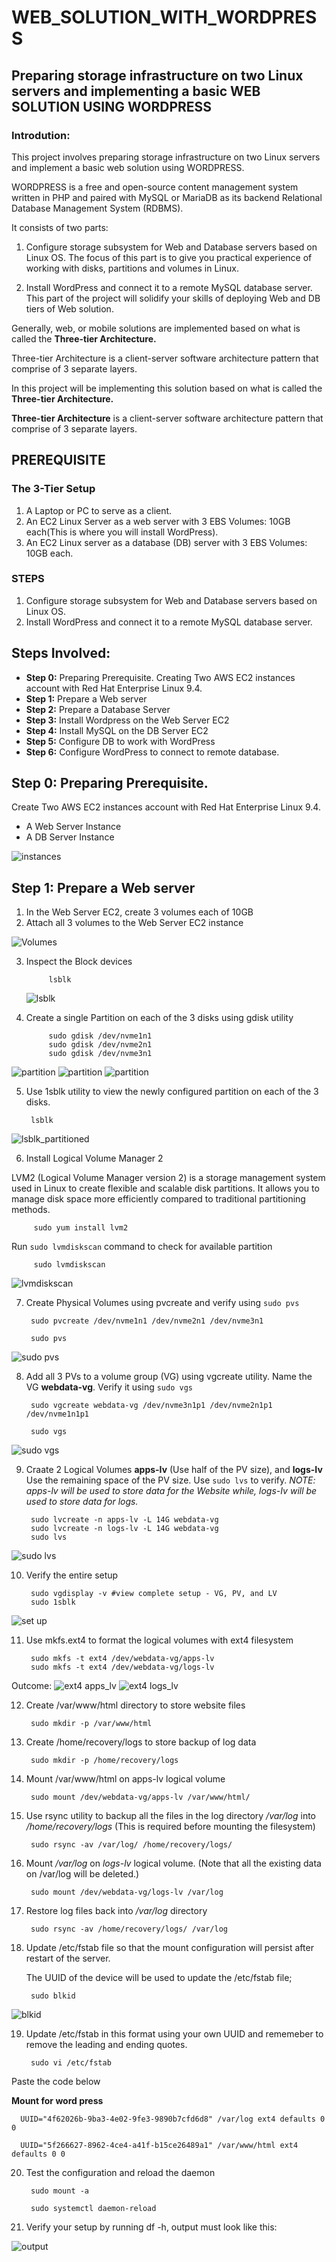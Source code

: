 # WEB_SOLUTION_WITH_WORDPRESS

## Preparing storage infrastructure on two Linux servers and implementing a basic WEB SOLUTION USING WORDPRESS

### Introdution:

This project involves preparing storage infrastructure on two Linux servers and implement a basic web solution using WORDPRESS.

WORDPRESS is a free and open-source content management system written in PHP and paired with MySQL or MariaDB as its backend Relational
Database Management System (RDBMS).

It consists of two parts:

1. Configure storage subsystem for Web and Database servers based on Linux OS. The focus of
   this part is to give you practical experience of working with disks, partitions and volumes in
   Linux.

2. Install WordPress and connect it to a remote MySQL database server. This part of the project
   will solidify your skills of deploying Web and DB tiers of Web solution.

Generally, web, or mobile solutions are implemented based on what is called the **Three-tier Architecture.**

Three-tier Architecture is a client-server software architecture pattern that comprise of 3 separate layers.

In this project will be implementing this solution based on what is called the **Three-tier Architecture.**

**Three-tier Architecture** is a client-server software architecture pattern that comprise of 3 separate layers.

## PREREQUISITE

### The 3-Tier Setup

1. A Laptop or PC to serve as a client.
2. An EC2 Linux Server as a web server with 3 EBS Volumes: 10GB each(This is where you will install WordPress).
3. An EC2 Linux server as a database (DB) server with 3 EBS Volumes: 10GB each.

### STEPS

1. Configure storage subsystem for Web and Database servers based on Linux OS.
2. Install WordPress and connect it to a remote MySQL database server.

## Steps Involved:

- **Step 0:** Preparing Prerequisite. Creating Two AWS EC2 instances account with Red Hat Enterprise Linux 9.4.
- **Step 1:** Prepare a Web server
- **Step 2:** Prepare a Database Server
- **Step 3:** Install Wordpress on the Web Server EC2
- **Step 4:** Install MySQL on the DB Server EC2
- **Step 5:** Configure DB to work with WordPress
- **Step 6:** Configure WordPress to connect to remote database.

## Step 0: Preparing Prerequisite.

Create Two AWS EC2 instances account with Red Hat Enterprise Linux 9.4.

- A Web Server Instance
- A DB Server Instance

![instances](./web_server_image/instances.png)

## Step 1: Prepare a Web server

1. In the Web Server EC2, create 3 volumes each of 10GB
2. Attach all 3 volumes to the Web Server EC2 instance

![Volumes](./web_server_image/webserver%20EBS.png)

3.  Inspect the Block devices

             lsblk

    ![lsblk](./web_server_image/lsblk.png)

4.  Create a single Partition on each of the 3 disks using gdisk utility

             sudo gdisk /dev/nvme1n1
             sudo gdisk /dev/nvme2n1
             sudo gdisk /dev/nvme3n1

![partition](./web_server_image/partition%20nvme1n1.png)
![partition](./web_server_image/partition%20nvme2n1.png)
![partition](./web_server_image/partition%20nvme3n1.png)

5.  Use 1sblk utility to view the newly configured partition on each of the 3 disks.

         lsblk

![lsblk_partitioned](./web_server_image/partitioned%20lsblk.png)

6. Install Logical Volume Manager 2

LVM2 (Logical Volume Manager version 2) is a storage management system used in Linux to create flexible and scalable disk partitions. It allows you to manage disk space more efficiently compared to traditional partitioning methods.

         sudo yum install lvm2

Run `sudo lvmdiskscan` command to check for available partition

         sudo lvmdiskscan

![lvmdiskscan](./web_server_image/lvmdiskscan.png)

7.  Create Physical Volumes using pvcreate and verify using `sudo pvs`

         sudo pvcreate /dev/nvme1n1 /dev/nvme2n1 /dev/nvme3n1

         sudo pvs

![sudo pvs](./web_server_image/sudo%20pvs.png)

8.  Add all 3 PVs to a volume group (VG) using vgcreate utility. Name the VG **webdata-vg**. Verify it using `sudo vgs`

         sudo vgcreate webdata-vg /dev/nvme3n1p1 /dev/nvme2n1p1 /dev/nvme1n1p1

         sudo vgs

![sudo vgs](./web_server_image/vgs.png)

9.  Craate 2 Logical Volumes **apps-Iv** (Use half of the PV size), and **logs-Iv** Use the remaining space of the PV size. Use `sudo lvs` to verify.
    _NOTE: apps-lv will be used to store data for the Website while, logs-Iv will be used to store data for logs._

         sudo lvcreate -n apps-lv -L 14G webdata-vg
         sudo lvcreate -n logs-lv -L 14G webdata-vg
         sudo lvs

![sudo lvs](./web_server_image/lvs.png)

10. Verify the entire setup

         sudo vgdisplay -v #view complete setup - VG, PV, and LV
         sudo 1sblk

![set up](./web_server_image/lsblk%20entire%20setup.png)

11. Use mkfs.ext4 to format the logical volumes with ext4 filesystem

         sudo mkfs -t ext4 /dev/webdata-vg/apps-lv
         sudo mkfs -t ext4 /dev/webdata-vg/logs-lv

Outcome:
![ext4 apps_lv](./web_server_image/ext4%20apps-lv.png)
![ext4 logs_lv](./web_server_image/ext4%20logs-lv.png)

12. Create /var/www/html directory to store website files

         sudo mkdir -p /var/www/html

13. Create /home/recovery/logs to store backup of log data

         sudo mkdir -p /home/recovery/logs

14. Mount /var/www/html on apps-lv logical volume

         sudo mount /dev/webdata-vg/apps-lv /var/www/html/

15. Use rsync utility to backup all the files in the log directory _/var/log_ into _/home/recovery/logs_ (This is required before mounting the filesystem)

         sudo rsync -av /var/log/ /home/recovery/logs/

16. Mount _/var/log_ on _logs-lv_ logical volume. (Note that all the existing data on /var/log will be deleted.)

         sudo mount /dev/webdata-vg/logs-lv /var/log

17. Restore log files back into _/var/log_ directory

         sudo rsync -av /home/recovery/logs/ /var/log

18. Update /etc/fstab file so that the mount configuration will persist after restart of the server.

    The UUID of the device will be used to update the /etc/fstab file;

         sudo blkid

![blkid](./web_server_image/blkid.png)

19. Update /etc/fstab in this format using your own UUID and rememeber to remove the leading and ending quotes.

         sudo vi /etc/fstab

Paste the code below

**Mount for word press**

      UUID="4f62026b-9ba3-4e02-9fe3-9890b7cfd6d8" /var/log ext4 defaults 0 0

      UUID="5f266627-8962-4ce4-a41f-b15ce26489a1" /var/www/html ext4 defaults 0 0

20. Test the configuration and reload the daemon

         sudo mount -a

         sudo systemctl daemon-reload

21. Verify your setup by running df -h, output must look like this:

![output](./web_server_image/df%20-h2.png)
